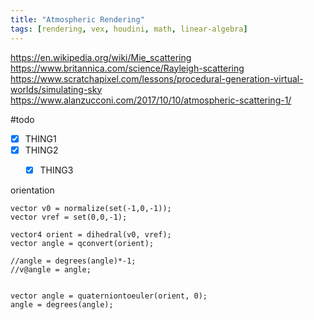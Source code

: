 ```yaml
---
title: "Atmospheric Rendering"
tags: [rendering, vex, houdini, math, linear-algebra]
---
```



https://en.wikipedia.org/wiki/Mie_scattering
https://www.britannica.com/science/Rayleigh-scattering
https://www.scratchapixel.com/lessons/procedural-generation-virtual-worlds/simulating-sky
https://www.alanzucconi.com/2017/10/10/atmospheric-scattering-1/

#todo 

- [x] THING1
- [x] THING2
	- [x] THING3


orientation

```vex
vector v0 = normalize(set(-1,0,-1));  
vector vref = set(0,0,-1);  
  
vector4 orient = dihedral(v0, vref);  
vector angle = qconvert(orient);  
  
//angle = degrees(angle)*-1;  
//v@angle = angle;


vector angle = quaterniontoeuler(orient, 0);  
angle = degrees(angle);

```